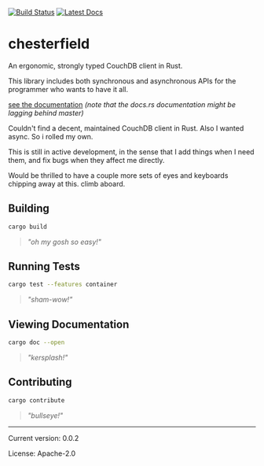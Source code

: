 [![Build Status](https://travis-ci.org/danieleades/chesterfield.svg?branch=master)](https://travis-ci.org/danieleades/chesterfield)
[![Latest Docs](https://docs.rs/chesterfield/badge.svg)](https://docs.rs/chesterfield/)

# chesterfield

An ergonomic, strongly typed CouchDB client in Rust.

This library includes both synchronous and asynchronous APIs for the programmer who wants to have it all.

[see the documentation](https://docs.rs/chesterfield/0.0.1/chesterfield/)
*(note that the docs.rs documentation might be lagging behind master)*

Couldn't find a decent, maintained CouchDB client in Rust. Also I wanted async. So i rolled my own.

This is still in active development, in the sense that I add things when I need them, and fix bugs when they affect
me directly.

Would be thrilled to have a couple more sets of eyes and keyboards chipping away at this. climb aboard.

## Building
```bash
cargo build
```
>*"oh my gosh so easy!"*

## Running Tests
```bash
cargo test --features container
```
>*"sham-wow!"*

## Viewing Documentation
```bash
cargo doc --open
```
>*"kersplash!"*

## Contributing
```bash
cargo contribute
```
>*"bullseye!"*

---

Current version: 0.0.2

License: Apache-2.0
